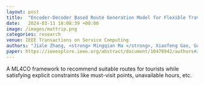 ```yaml
---
layout: post
title:  "Encoder-Decoder Based Route Generation Model for Flexible Travel Recommendation"
date:   2024-03-11 18:08:39 +00:00
image: /images/mattrip.png
categories: research
venue: IEEE Transactions on Service Computing
authors: "Jiale Zhang, <strong> Mingqian Ma </strong>, Xiaofeng Gao, Guihai Chen"
paper: https://ieeexplore.ieee.org/abstract/document/10478942/authors#authors
---
```

A ML4CO framework to recommend suitable routes for tourists while satisfying explicit constraints like must-visit points, unavailable hours, etc.

